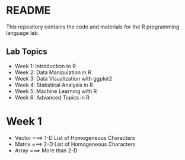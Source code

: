 # README

This repository contains the code and materials for the R programming language lab.

## Lab Topics

- Week 1: Introduction to R
- Week 2: Data Manipulation in R
- Week 3: Data Visualization with ggplot2
- Week 4: Statistical Analysis in R
- Week 5: Machine Learning with R
- Week 6: Advanced Topics in R

# Week 1
- Vector ===> 1-D List of Homogeneous Characters
- Matrix ===> 2-D List of Homogeneous Characters
- Array ===> More than 2-D
